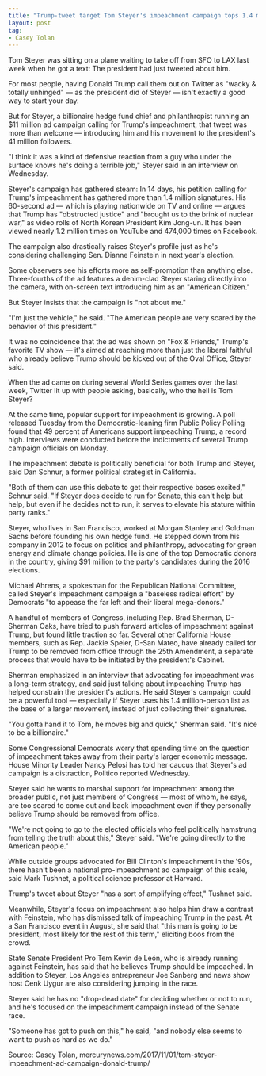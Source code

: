 ```yaml
---
title: "Trump-tweet target Tom Steyer's impeachment campaign tops 1.4 million signatures"
layout: post
tag:
- Casey Tolan
---
```


Tom Steyer was sitting on a plane waiting to take off from SFO to LAX last week when he got a text: The president had just tweeted about him.

For most people, having Donald Trump call them out on Twitter as "wacky &amp; totally unhinged" — as the president did of Steyer — isn't exactly a good way to start your day.

But for Steyer, a billionaire hedge fund chief and philanthropist running an $11 million ad campaign calling for Trump's impeachment, that tweet was more than welcome — introducing him and his movement to the president's 41 million followers.

"I think it was a kind of defensive reaction from a guy who under the surface knows he's doing a terrible job," Steyer said in an interview on Wednesday.

Steyer's campaign has gathered steam: In 14 days, his petition calling for Trump's impeachment has gathered more than 1.4 million signatures. His 60-second ad — which is playing nationwide on TV and online — argues that Trump has "obstructed justice" and "brought us to the brink of nuclear war," as video rolls of North Korean President Kim Jong-un. It has been viewed nearly 1.2 million times on YouTube and 474,000 times on Facebook.

The campaign also drastically raises Steyer's profile just as he's considering challenging Sen. Dianne Feinstein in next year's election.

Some observers see his efforts more as self-promotion than anything else. Three-fourths of the ad features a denim-clad Steyer staring directly into the camera, with on-screen text introducing him as an "American Citizen."

But Steyer insists that the campaign is "not about me."

"I'm just the vehicle," he said. "The American people are very scared by the behavior of this president."

It was no coincidence that the ad was shown on "Fox &amp; Friends," Trump's favorite TV show — it's aimed at reaching more than just the liberal faithful who already believe Trump should be kicked out of the Oval Office, Steyer said.

When the ad came on during several World Series games over the last week, Twitter lit up with people asking, basically, who the hell is Tom Steyer?

At the same time, popular support for impeachment is growing. A poll released Tuesday from the Democratic-leaning firm Public Policy Polling found that 49 percent of Americans support impeaching Trump, a record high. Interviews were conducted before the indictments of several Trump campaign officials on Monday.

The impeachment debate is politically beneficial for both Trump and Steyer, said Dan Schnur, a former political strategist in California.

"Both of them can use this debate to get their respective bases excited," Schnur said. "If Steyer does decide to run for Senate, this can't help but help, but even if he decides not to run, it serves to elevate his stature within party ranks."

Steyer, who lives in San Francisco, worked at Morgan Stanley and Goldman Sachs before founding his own hedge fund. He stepped down from his company in 2012 to focus on politics and philanthropy, advocating for green energy and climate change policies. He is one of the top Democratic donors in the country, giving $91 million to the party's candidates during the 2016 elections.

Michael Ahrens, a spokesman for the Republican National Committee, called Steyer's impeachment campaign a "baseless radical effort" by Democrats "to appease the far left and their liberal mega-donors."

A handful of members of Congress, including Rep. Brad Sherman, D-Sherman Oaks, have tried to push forward articles of impeachment against Trump, but found little traction so far. Several other California House members, such as Rep. Jackie Speier, D-San Mateo, have already called for Trump to be removed from office through the 25th Amendment, a separate process that would have to be initiated by the president's Cabinet.

Sherman emphasized in an interview that advocating for impeachment was a long-term strategy, and said just talking about impeaching Trump has helped constrain the president's actions. He said Steyer's campaign could be a powerful tool — especially if Steyer uses his 1.4 million-person list as the base of a larger movement, instead of just collecting their signatures.

"You gotta hand it to Tom, he moves big and quick," Sherman said. "It's nice to be a billionaire."

Some Congressional Democrats worry that spending time on the question of impeachment takes away from their party's larger economic message. House Minority Leader Nancy Pelosi has told her caucus that Steyer's ad campaign is a distraction, Politico reported Wednesday.

Steyer said he wants to marshal support for impeachment among the broader public, not just members of Congress — most of whom, he says, are too scared to come out and back impeachment even if they personally believe Trump should be removed from office.

"We're not going to go to the elected officials who feel politically hamstrung from telling the truth about this," Steyer said. "We're going directly to the American people."

While outside groups advocated for Bill Clinton's impeachment in the '90s, there hasn't been a national pro-impeachment ad campaign of this scale, said Mark Tushnet, a political science professor at Harvard.

Trump's tweet about Steyer "has a sort of amplifying effect," Tushnet said.

Meanwhile, Steyer's focus on impeachment also helps him draw a contrast with Feinstein, who has dismissed talk of impeaching Trump in the past. At a San Francisco event in August, she said that "this man is going to be president, most likely for the rest of this term," eliciting boos from the crowd.

State Senate President Pro Tem Kevin de León, who is already running against Feinstein, has said that he believes Trump should be impeached. In addition to Steyer, Los Angeles entrepreneur Joe Sanberg and news show host Cenk Uygur are also considering jumping in the race.

Steyer said he has no "drop-dead date" for deciding whether or not to run, and he's focused on the impeachment campaign instead of the Senate race.

"Someone has got to push on this," he said, "and nobody else seems to want to push as hard as we do."

Source: Casey Tolan, mercurynews.com/2017/11/01/tom-steyer-impeachment-ad-campaign-donald-trump/
